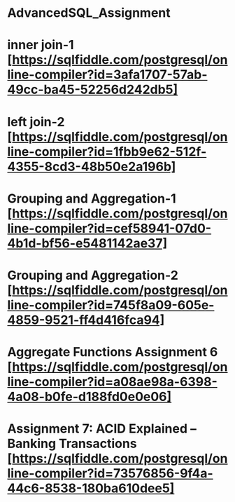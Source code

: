 # AdvancedSQL_Assignment

# inner join-1  [https://sqlfiddle.com/postgresql/online-compiler?id=3afa1707-57ab-49cc-ba45-52256d242db5]
# left join-2   [https://sqlfiddle.com/postgresql/online-compiler?id=1fbb9e62-512f-4355-8cd3-48b50e2a196b]

# Grouping and Aggregation-1  [https://sqlfiddle.com/postgresql/online-compiler?id=cef58941-07d0-4b1d-bf56-e5481142ae37]

# Grouping and Aggregation-2  [https://sqlfiddle.com/postgresql/online-compiler?id=745f8a09-605e-4859-9521-ff4d416fca94]

 # Aggregate Functions Assignment 6  [https://sqlfiddle.com/postgresql/online-compiler?id=a08ae98a-6398-4a08-b0fe-d188fd0e0e06]

 # Assignment 7: ACID Explained – Banking Transactions [https://sqlfiddle.com/postgresql/online-compiler?id=73576856-9f4a-44c6-8538-180ba610dee5]

 
